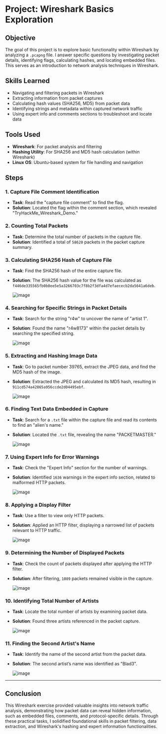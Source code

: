# Project: Wireshark Basics Exploration

## Objective
The goal of this project is to explore basic functionality within Wireshark by analyzing a `.pcapng` file. I answer specific questions by investigating packet details, identifying flags, calculating hashes, and locating embedded files. This serves as an introduction to network analysis techniques in Wireshark.

## Skills Learned
- Navigating and filtering packets in Wireshark
- Extracting information from packet captures
- Calculating hash values (SHA256, MD5) from packet data
- Identifying strings and metadata within captured network traffic
- Using expert info and comments sections to troubleshoot and locate data

## Tools Used
- **Wireshark**: For packet analysis and filtering
- **Hashing Utility**: For SHA256 and MD5 hash calculation (within Wireshark)
- **Linux OS**: Ubuntu-based system for file handling and navigation

## Steps

### 1. Capture File Comment Identification
- **Task**: Read the "capture file comment" to find the flag.
- **Solution**: Located the flag within the comment section, which revealed "TryHackMe_Wireshark_Demo."


### 2. Counting Total Packets
- **Task**: Determine the total number of packets in the capture file.
- **Solution**: Identified a total of `58620` packets in the packet capture summary.


### 3. Calculating SHA256 Hash of Capture File
- **Task**: Find the SHA256 hash of the entire capture file.
- **Solution**: The SHA256 hash value for the file was calculated as `f446de335565fb0b0ee5e5a3266703c7f8b2f3dfa4d7efaececb2da5641a6deb`.

   ![image](https://github.com/user-attachments/assets/4c46b7b1-59ef-4605-b2b8-27b1aa326a5b)


### 4. Searching for Specific Strings in Packet Details
- **Task**: Search for the string "r4w" to uncover the name of "artist 1".
- **Solution**: Found the name "r4w8173" within the packet details by searching the specified string.

   ![image](https://github.com/user-attachments/assets/85788651-df0d-4652-a280-1ab9342d3de3)


### 5. Extracting and Hashing Image Data
- **Task**: Go to packet number 39765, extract the JPEG data, and find the MD5 hash of the image.
- **Solution**: Extracted the JPEG and calculated its MD5 hash, resulting in `911cd574a42865a956ccde2d04495ebf`.

   ![image](https://github.com/user-attachments/assets/123df73f-d0aa-4022-9726-d89b1a243a9c)

### 6. Finding Text Data Embedded in Capture
- **Task**: Search for a `.txt` file within the capture file and read its contents to find an "alien's name."
- **Solution**: Located the `.txt` file, revealing the name "PACKETMASTER."

   ![image](https://github.com/user-attachments/assets/fab99c9d-1f4e-4e9b-a650-963dc75e2fc7)

### 7. Using Expert Info for Error Warnings
- **Task**: Check the "Expert Info" section for the number of warnings.
- **Solution**: Identified `1636` warnings in the expert info section, related to malformed HTTP packets.

   ![image](https://github.com/user-attachments/assets/6e10d155-043b-4878-ba93-236817dff447)


### 8. Applying a Display Filter
- **Task**: Use a filter to view only HTTP packets.
- **Solution**: Applied an HTTP filter, displaying a narrowed list of packets relevant to HTTP traffic.

   ![image](https://github.com/user-attachments/assets/9e534df8-6efb-4247-a1e4-7e7429e282e7)

### 9. Determining the Number of Displayed Packets
- **Task**: Check the count of packets displayed after applying the HTTP filter.
- **Solution**: After filtering, `1089` packets remained visible in the capture.

   ![image](https://github.com/user-attachments/assets/ca8897dd-b82b-4fb7-b523-6a6cd3855b7a)

### 10. Identifying Total Number of Artists
- **Task**: Locate the total number of artists by examining packet data.
- **Solution**: Found three artists referenced in the packet capture.

   ![image](https://github.com/user-attachments/assets/b4016610-10cb-481e-9a9b-a16372b14000)

### 11. Finding the Second Artist's Name
- **Task**: Identify the name of the second artist from the packet data.
- **Solution**: The second artist’s name was identified as "Blad3".

   ![image](https://github.com/user-attachments/assets/a7ad4bbc-b786-45c0-bc8b-6ed289958110)


---

## Conclusion
This Wireshark exercise provided valuable insights into network traffic analysis, demonstrating how packet data can reveal hidden information, such as embedded files, comments, and protocol-specific details. Through these practical tasks, I solidified foundational skills in packet filtering, data extraction, and Wireshark's hashing and expert information functionalities.

